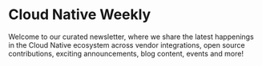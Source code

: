 # Cloud Native Weekly

Welcome to our curated newsletter, where we share the latest happenings in the Cloud Native ecosystem across vendor integrations, open source contributions, exciting announcements, blog content, events and more!